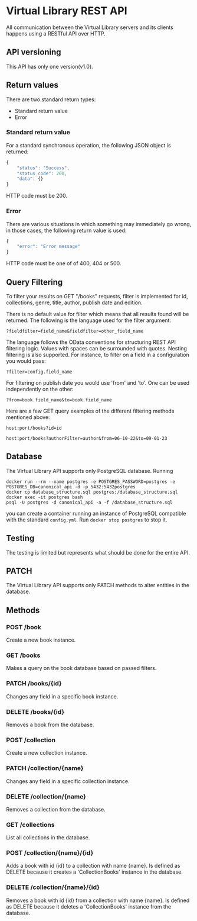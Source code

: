# Virtual Library REST API

All communication between the Virtual Library servers and its clients happens using a RESTful API over HTTP.

## API versioning

This API has only one version(v1.0).

## Return values

There are two standard return types:

* Standard return value
* Error

### Standard return value

For a standard synchronous operation, the following JSON object is returned:

```js
{
    "status": "Success",
    "status_code": 200,
    "data": {}
}
```

HTTP code must be 200.

### Error

There are various situations in which something may immediately go
wrong, in those cases, the following return value is used:

```js
{
    "error": "Error message"
}
```

HTTP code must be one of of 400, 404 or 500.

## Query Filtering

To filter your results on GET "/books" requests, filter is implemented for id, collections, genre, title, author, publish date and edition.

There is no default value for filter which means that all results found will
be returned. The following is the language used for the filter argument:

    ?fieldfilter=field_name&fieldfilter=other_field_name

The language follows the OData conventions for structuring REST API filtering
logic.
Values with spaces can be surrounded with quotes. Nesting filtering is also supported.
For instance, to filter on a field in a configuration you would pass:

    ?filter=config.field_name

For filtering on publish date you would use 'from' and 'to'. One can be used independently on the other:

    ?from=book.field_name&to=book.field_name

Here are a few GET query examples of the different filtering methods mentioned above:

    host:port/books?id=id

    host:port/books?authorFilter=author&from=06-10-22&to=09-01-23

## Database

The Virtual Library API supports only PostgreSQL database. Running 
```console
docker run --rm --name postgres -e POSTGRES_PASSWORD=postgres -e POSTGRES_DB=canonical_api -d -p 5432:5432postgres
docker cp database_structure.sql postgres:/database_structure.sql
docker exec -it postgres bash
psql -U postgres -d canonical_api -a -f /database_structure.sql
```
you can create a container running an instance of PostgreSQL compatible with the standard `config.yml`. Run `docker stop postgres` to stop it.

## Testing

The testing is limited but represents what should be done for the entire API.

## PATCH

The Virtual Library API supports only PATCH methods to alter entities in the database.

## Methods

### POST /book

Create a new book instance.

### GET /books

Makes a query on the book database based on passed filters.

### PATCH /books/{id}

Changes any field in a specific book instance.

### DELETE /books/{id}

Removes a book from the database.

### POST /collection

Create a new collection instance.

### PATCH /collection/{name}

Changes any field in a specific collection instance.

### DELETE /collection/{name}

Removes a collection from the database.

### GET /collections

List all collections in the database.

### POST /collection/{name}/{id}

Adds a book with id {id} to a collection with name {name}. Is defined as DELETE because it creates a 'CollectionBooks' instance in the database.

### DELETE /collection/{name}/{id}

Removes a book with id {id} from a collection with name {name}. Is defined as DELETE because it deletes a 'CollectionBooks' instance from the database.
